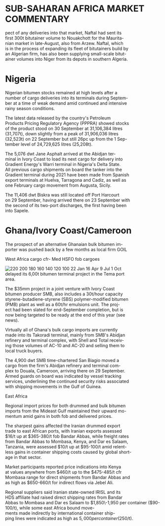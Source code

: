 SUB\-SAHARAN AFRICA MARKET COMMENTARY
=====================================

 pect of any deliveries into that market, Naftal had sent its  
first 300t bitutainer volume to Nouakchott for the Maurita\-  
nian market in late\-August, also from Arzew. Naftal, which  
is in the process of expanding its fleet of bitutainers build by  
an Algerian firm, has also been supplying small\-scale bitut\-  
ainer volumes into Niger from its depots in southern Algeria.

 Nigeria
=======

   
Nigerian bitumen stocks remained at high levels after a  
number of cargo deliveries into its terminals during Septem\-  
ber at a time of weak demand amid continued and intensive  
rainy season conditions.

   
The latest data released by the country's Petroleum  
Products Pricing Regulatory Agency (PPPRA) showed stocks  
of the product stood on 30 September at 31,106,384 litres  
(31,707t), down slightly from a peak of 31,906,036 litres  
(32,523t) on 22 September but still 26pc up from the 1 Sep\-  
tember level of 24,729,625 litres (25,208t).

   
The 5,076 dwt Jane Asphalt arrived at the Abidjan ter\-  
minal in Ivory Coast to load its next cargo for delivery into  
Gradient Energy's Warri terminal in Nigeria's Delta State.  
All previous cargo shipments on board the tanker into the  
Gradient terminal during 2021 have been made from Spanish  
export terminals at Huelva, Tarragona and Cadiz, as well as  
one February cargo movement from Augusta, Sicily.

   
The 11,406 dwt Biskra was still located off Port Harcourt  
on 29 September, having arrived there on 23 September with  
the second of its two\-port discharges, the first having been  
into Sapele.

 Ghana/Ivory Coast/Cameroon
==========================

   
The prospect of an alternative Ghanaian bulk bitumen im\-  
porter was pushed back by a few months as local firm GOIL

 West Africa cargo cfr\- Med HSFO fob cargoes

 ![220
200
180
160
140
120
100
22 Jan 16 Apr 9 Jul 1 Oct]()   
delayed its 6,00t bitumen terminal project in the Tema port  
area.

   
The $35mm project in a joint venture with Ivory Coast  
bitumen producer SMB, also includes a 30t/hour capacity  
styrene\-butadiene\-styrene (SBS) polymer\-modified bitumen  
(PMB) plant as well as a 60t/hr emulsions unit. The proj\-  
ect had been slated for end\-September completion, but is  
now being targeted to be ready at the end of this year (see  
news).

   
Virtually all of Ghana's bulk cargo imports are currently  
made into its Takoradi terminal, mainly from SMB's Abidjan  
refinery and terminal complex, with Shell and Total receiv\-  
ing those volumes of AC\-10 and AC\-20 and selling them to  
local truck buyers.

   
The 4,900 dwt SMB time\-chartered San Biagio moved a  
cargo from the firm's Abidjan refinery and terminal com\-  
plex to Douala, Cameroon, arriving there on 29 September.  
Armed guards on board was indicated by vessel tracking  
services, underlining the continued security risks associated  
with shipping movements in the Gulf of Guinea.

 East Africa

   
Regional import prices for both drummed and bulk bitumen  
imports from the Mideast Gulf maintained their upward mo\-  
mentum amid gains in both fob and delivered prices.

   
The sharpest gains affected the Iranian drummed export  
trade to east African ports, with Iranian exports assessed  
$16/t up at $365\-380/t fob Bandar Abbas, while freight rates  
from Bandar Abbas to Mombasa, Kenya, and Dar es Salaam,  
Tanzania, were assessed $10/t up at $95\-100/t amid relent\-  
less gains in container shipping costs caused by global short\-  
age in that sector.

   
Market participants reported price indications into Kenya  
at values anywhere from $460/t up to the $475\-485/t cfr  
Mombasa range for direct shipments from Bandar Abbas and  
as high as $650\-660/t for indirect flows via Jebel Ali.

   
Regional suppliers said Iranian state\-owned IRISL and its  
HDS affiliate had raised direct shipping rates from Bandar  
Abbas to Mombasa and Dar es Salaam to $1,850\-1,950 per  
container ($90\-100/t), while some east Africa bound move\-  
ments made indirectly by international container ship\-  
ping lines were indicated as high as $5,000 per container  
($250/t).



